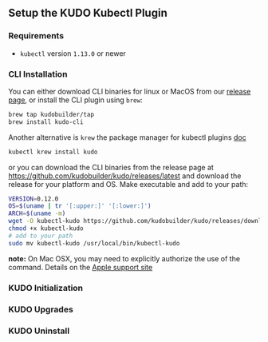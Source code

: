 ## Setup the KUDO Kubectl Plugin

### Requirements

- `kubectl` version `1.13.0` or newer

### CLI Installation

You can either download CLI binaries for linux or MacOS from our [release page](https://github.com/kudobuilder/kudo/releases), or install the CLI plugin using `brew`:

```bash
brew tap kudobuilder/tap
brew install kudo-cli
```

Another alternative is `krew` the package manager for kubectl plugins [doc](https://github.com/kubernetes-sigs/krew)

```bash
kubectl krew install kudo
```

or you can download the CLI binaries from the release page at https://github.com/kudobuilder/kudo/releases/latest and download the release for your platform and OS.  Make executable and add to your path:

```bash
VERSION=0.12.0
OS=$(uname | tr '[:upper:]' '[:lower:]')
ARCH=$(uname -m)
wget -O kubectl-kudo https://github.com/kudobuilder/kudo/releases/download/v${VERSION}/kubectl-kudo_${VERSION}_${OS}_${ARCH}
chmod +x kubectl-kudo
# add to your path
sudo mv kubectl-kudo /usr/local/bin/kubectl-kudo
```

**note:** On Mac OSX, you may need to explicitly authorize the use of the command.  Details on the [Apple support site](https://support.apple.com/guide/mac-help/open-a-mac-app-from-an-unidentified-developer-mh40616/mac)

### KUDO Initialization



### KUDO Upgrades

### KUDO Uninstall